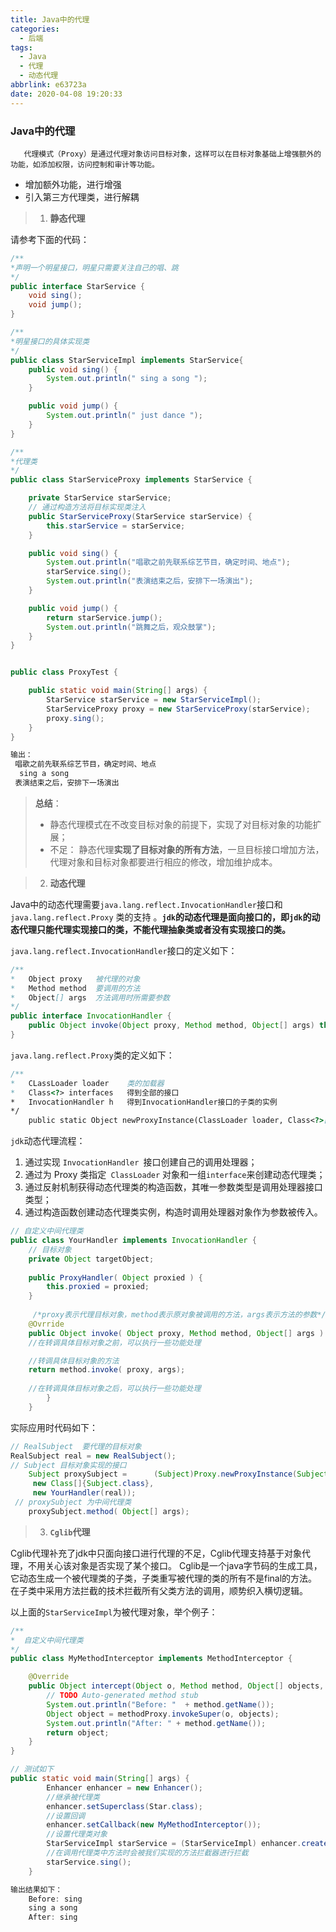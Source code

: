 ```yaml
---
title: Java中的代理
categories:
  - 后端
tags:
  - Java
  - 代理
  - 动态代理
abbrlink: e63723a
date: 2020-04-08 19:20:33
---
```


###  Java中的代理

	   代理模式（Proxy）是通过代理对象访问目标对象，这样可以在目标对象基础上增强额外的功能，如添加权限，访问控制和审计等功能。 

- 增加额外功能，进行增强
- 引入第三方代理类，进行解耦

> 1. **静态代理**

请参考下面的代码：

```java
/**
*声明一个明星接口，明星只需要关注自己的唱、跳
*/
public interface StarService {
    void sing();
    void jump();
}
```



```java
/**
*明星接口的具体实现类
*/
public class StarServiceImpl implements StarService{
    public void sing() {
        System.out.println(" sing a song ");
    }

    public void jump() {
        System.out.println(" just dance ");
    }
}
```



```java
/**
*代理类
*/
public class StarServiceProxy implements StarService {

    private StarService starService;
	// 通过构造方法将目标实现类注入
    public StarServiceProxy(StarService starService) {
        this.starService = starService;
    }

    public void sing() {
        System.out.println("唱歌之前先联系综艺节目，确定时间、地点");
        starService.sing();
        System.out.println("表演结束之后，安排下一场演出");
    }

    public void jump() {
        return starService.jump();
        System.out.println("跳舞之后，观众鼓掌");
    }
}
```



```java

public class ProxyTest {

    public static void main(String[] args) {
        StarService starService = new StarServiceImpl();
        StarServiceProxy proxy = new StarServiceProxy(starService);
        proxy.sing();
    }
}
```



```java
输出：
 唱歌之前先联系综艺节目，确定时间、地点
  sing a song 
 表演结束之后，安排下一场演出
```




> **总结**：
>
> -  静态代理模式在不改变目标对象的前提下，实现了对目标对象的功能扩展；
> - 不足： 静态代理**实现了目标对象的所有方法**，一旦目标接口增加方法，代理对象和目标对象都要进行相应的修改，增加维护成本。 



> 2. **动态代理**

Java中的动态代理需要`java.lang.reflect.InvocationHandler`接口和` java.lang.reflect.Proxy` 类的支持 。**`jdk`的动态代理是面向接口的，即`jdk`的动态代理只能代理实现接口的类，不能代理抽象类或者没有实现接口的类。**

 `java.lang.reflect.InvocationHandler`接口的定义如下： 

```java
/**
*	Object proxy   被代理的对象  
*	Method method  要调用的方法  
*	Object[] args  方法调用时所需要参数  
*/
public interface InvocationHandler {  
    public Object invoke(Object proxy, Method method, Object[] args) throws Throwable;  
}
```

`java.lang.reflect.Proxy`类的定义如下： 

```java
/**
*	CLassLoader loader    类的加载器 
*	Class<?> interfaces   得到全部的接口  
*	InvocationHandler h   得到InvocationHandler接口的子类的实例
*/  
    public static Object newProxyInstance(ClassLoader loader, Class<?>[] interfaces, InvocationHandler h) throws IllegalArgumentException  

```

`jdk`动态代理流程：

1.  通过实现 `InvocationHandler `接口创建自己的调用处理器； 
2.  通过为 Proxy 类指定` ClassLoader` 对象和一组` interface `来创建动态代理类； 
3.  通过反射机制获得动态代理类的构造函数，其唯一参数类型是调用处理器接口类型； 
4.  通过构造函数创建动态代理类实例，构造时调用处理器对象作为参数被传入。 

```java
// 自定义中间代理类
public class YourHandler implements InvocationHandler {
    // 目标对象  
    private Object targetObject;  
    
    public ProxyHandler( Object proxied ) {   
    	this.proxied = proxied;   
  	}  
    
     /*proxy表示代理目标对象，method表示原对象被调用的方法，args表示方法的参数*/  
    @Ovrride
    public Object invoke( Object proxy, Method method, Object[] args ) throws Throwable {   
    //在转调具体目标对象之前，可以执行一些功能处理

    //转调具体目标对象的方法
    return method.invoke( proxy, args);  
    
    //在转调具体目标对象之后，可以执行一些功能处理
  		}    
    }
```

实际应用时代码如下：

```java
// RealSubject  要代理的目标对象
RealSubject real = new RealSubject(); 
// Subject 目标对象实现的接口
    Subject proxySubject =   	(Subject)Proxy.newProxyInstance(Subject.class.getClassLoader(), 
     new Class[]{Subject.class}, 
     new YourHandler(real));
 // proxySubject 为中间代理类        
    proxySubject.method( Object[] args);
```



> 3. **`Cglib`代理**

​        Cglib代理补充了jdk中只面向接口进行代理的不足，Cglib代理支持基于对象代理，不用关心该对象是否实现了某个接口。 Cglib是一个java字节码的生成工具，它动态生成一个被代理类的子类，子类重写被代理的类的所有不是final的方法。在子类中采用方法拦截的技术拦截所有父类方法的调用，顺势织入横切逻辑。 

以上面的`StarServiceImpl`为被代理对象，举个例子：

```java
/**
*  自定义中间代理类
*/
public class MyMethodInterceptor implements MethodInterceptor {

	@Override
	public Object intercept(Object o, Method method, Object[] objects, MethodProxy methodProxy) throws Throwable {
		// TODO Auto-generated method stub
		System.out.println("Before: "  + method.getName());
        Object object = methodProxy.invokeSuper(o, objects);
        System.out.println("After: " + method.getName());
        return object;
	}
}
```

```java
// 测试如下
public static void main(String[] args) {
		Enhancer enhancer = new Enhancer();
        //继承被代理类
        enhancer.setSuperclass(Star.class);
        //设置回调
        enhancer.setCallback(new MyMethodInterceptor());
        //设置代理类对象
        StarServiceImpl starService = (StarServiceImpl) enhancer.create();
        //在调用代理类中方法时会被我们实现的方法拦截器进行拦截
        starService.sing();
	}
```

```java
输出结果如下：
    Before: sing
	sing a song
	After: sing
```

